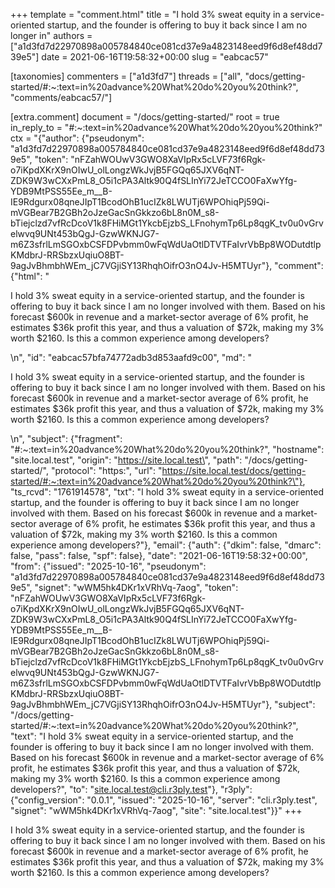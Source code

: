 +++
template = "comment.html"
title = "I hold 3% sweat equity in a service-oriented startup, and the founder is offering to buy it back since I am no longer in"
authors = ["a1d3fd7d22970898a005784840ce081cd37e9a4823148eed9f6d8ef48dd739e5"]
date = 2021-06-16T19:58:32+00:00
slug = "eabcac57"

[taxonomies]
commenters = ["a1d3fd7"]
threads = ["all", "docs/getting-started/#:~:text=in%20advance%20What%20do%20you%20think?", "comments/eabcac57/"]

[extra.comment]
document = "/docs/getting-started/"
root = true
in_reply_to = "#:~:text=in%20advance%20What%20do%20you%20think?"
ctx = "{\"author\": {\"pseudonym\": \"a1d3fd7d22970898a005784840ce081cd37e9a4823148eed9f6d8ef48dd739e5\", \"token\": \"nFZahWOUwV3GWO8XaVIpRx5cLVF73f6Rgk-o7iKpdXKrX9nOIwU_olLongzWkJvjB5FGQq65JXV6qNT-ZDK9W3wCXxPmL8_O5i1cPA3Altk90Q4fSLInYi72JeTCCO0FaXwYfg-YDB9MtPSS55Ee_m__B-IE9Rdgurx08qneJIpT1BcodOhB1ucIZk8LWUTj6WPOhiqPj59Qi-mVGBear7B2GBh2oJzeGacSnGkkzo6bL8n0M_s8-bTiejclzd7vfRcDcoV1k8FHiMGt1YkcbEjzbS_LFnohymTp6Lp8qgK_tv0u0vGrvelwvq9UNt453bQgJ-GzwWKNJG7-m6Z3sfrlLmSGOxbCSFDPvbmm0wFqWdUaOtlDTVTFaIvrVbBp8WODutdtlpKMdbrJ-RRSbzxUqiuO8BT-9agJvBhmbhWEm_jC7VGjiSY13RhqhOifrO3nO4Jv-H5MTUyr\"}, \"comment\": {\"html\": \"<p>I hold 3% sweat equity in a service-oriented startup, and the founder is offering to buy it back since I am no longer involved with them. Based on his forecast $600k in revenue and a market-sector average of 6% profit, he estimates $36k profit this year, and thus a valuation of $72k, making my 3% worth $2160. Is this a common experience among developers?</p>\\n\", \"id\": \"eabcac57bfa74772adb3d853aafd9c00\", \"md\": \"<p>I hold 3% sweat equity in a service-oriented startup, and the founder is offering to buy it back since I am no longer involved with them. Based on his forecast $600k in revenue and a market-sector average of 6% profit, he estimates $36k profit this year, and thus a valuation of $72k, making my 3% worth $2160. Is this a common experience among developers?</p>\\n\", \"subject\": {\"fragment\": \"#:~:text=in%20advance%20What%20do%20you%20think?\", \"hostname\": \"site.local.test\", \"origin\": \"https://site.local.test\", \"path\": \"/docs/getting-started/\", \"protocol\": \"https:\", \"url\": \"https://site.local.test/docs/getting-started/#:~:text=in%20advance%20What%20do%20you%20think?\"}, \"ts_rcvd\": \"1761914578\", \"txt\": \"I hold 3% sweat equity in a service-oriented startup, and the founder is offering to buy it back since I am no longer involved with them. Based on his forecast $600k in revenue and a market-sector average of 6% profit, he estimates $36k profit this year, and thus a valuation of $72k, making my 3% worth $2160. Is this a common experience among developers?\"}, \"email\": {\"auth\": {\"dkim\": false, \"dmarc\": false, \"pass\": false, \"spf\": false}, \"date\": \"2021-06-16T19:58:32+00:00\", \"from\": {\"issued\": \"2025-10-16\", \"pseudonym\": \"a1d3fd7d22970898a005784840ce081cd37e9a4823148eed9f6d8ef48dd739e5\", \"signet\": \"wWM5hk4DKr1xVRhVq-7aog\", \"token\": \"nFZahWOUwV3GWO8XaVIpRx5cLVF73f6Rgk-o7iKpdXKrX9nOIwU_olLongzWkJvjB5FGQq65JXV6qNT-ZDK9W3wCXxPmL8_O5i1cPA3Altk90Q4fSLInYi72JeTCCO0FaXwYfg-YDB9MtPSS55Ee_m__B-IE9Rdgurx08qneJIpT1BcodOhB1ucIZk8LWUTj6WPOhiqPj59Qi-mVGBear7B2GBh2oJzeGacSnGkkzo6bL8n0M_s8-bTiejclzd7vfRcDcoV1k8FHiMGt1YkcbEjzbS_LFnohymTp6Lp8qgK_tv0u0vGrvelwvq9UNt453bQgJ-GzwWKNJG7-m6Z3sfrlLmSGOxbCSFDPvbmm0wFqWdUaOtlDTVTFaIvrVbBp8WODutdtlpKMdbrJ-RRSbzxUqiuO8BT-9agJvBhmbhWEm_jC7VGjiSY13RhqhOifrO3nO4Jv-H5MTUyr\"}, \"subject\": \"/docs/getting-started/#:~:text=in%20advance%20What%20do%20you%20think?\", \"text\": \"I hold 3% sweat equity in a service-oriented startup, and the founder is offering to buy it back since I am no longer involved with them. Based on his forecast $600k in revenue and a market-sector average of 6% profit, he estimates $36k profit this year, and thus a valuation of $72k, making my 3% worth $2160. Is this a common experience among developers?\", \"to\": \"site.local.test@cli.r3ply.test\"}, \"r3ply\": {\"config_version\": \"0.0.1\", \"issued\": \"2025-10-16\", \"server\": \"cli.r3ply.test\", \"signet\": \"wWM5hk4DKr1xVRhVq-7aog\", \"site\": \"site.local.test\"}}"
+++

<p>I hold 3% sweat equity in a service-oriented startup, and the founder is offering to buy it back since I am no longer involved with them. Based on his forecast $600k in revenue and a market-sector average of 6% profit, he estimates $36k profit this year, and thus a valuation of $72k, making my 3% worth $2160. Is this a common experience among developers?</p>

